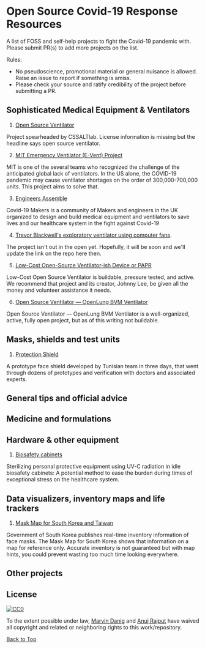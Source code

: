 # Open Source Covid-19 Response Resources

A list  of FOSS and self-help projects to fight the Covid-19 pandemic with. Please submit PR(s) to add more projects on the list. 

Rules: 

- No pseudoscience, promotional material or general nuisance is allowed. Raise an issue to report if something is amiss. 
- Please check your source and ratify credibility of the project before submitting a PR. 


## Sophisticated Medical Equipment & Ventilators

1. [Open Source Ventilator](https://github.com/CSSALTlab/Open_Source_Ventilator)

Project spearheaded by CSSALTlab. License information is missing but the headline says open source ventilator. 


2. [MIT Emergency Ventilator (E-Vent) Project](https://e-vent.mit.edu/)

MIT is one of the several teams who recognized the challenge of the anticipated global lack of ventilators. In the US alone, the COVID-19 pandemic may cause ventilator shortages on the order of 300,000-700,000 units. This project aims to solve that.

3. [Engineers Assemble](https://engineersassemble.tribe.so)

Covid-19 Makers is a community of Makers and engineers in the UK organized to design and build medical equipment and ventilators to save lives and our healthcare system in the fight against Covid-19

4. [Trevor Blackwell's exploratory ventilator using computer fans](https://twitter.com/tlbtlbtlb/status/1242615050990280704).

The project isn't out in the open yet. Hopefully, it will be soon and we'll update the link on the repo here then.

5. [Low-Cost Open-Source Ventilator-ish Device or PAPR](https://github.com/jcl5m1/ventilator)

Low-Cost Open Source Ventilator is buildable, pressure tested, and active. We recommend that project and its creator, Johnny Lee, be given all the money and volunteer assistance it needs.

6. [Open Source Ventilator — OpenLung BVM Ventilator](https://gitlab.com/TrevorSmale/OSV-OpenLung)

Open Source Ventilator — OpenLung BVM Ventilator is a well-organized, active, fully open project, but as of this writing not buildable.

## Masks, shields and test units

1. [Protection Shield](https://github.com/FAB619/Protection-Mask--COVID-19)

A prototype face shield developed by Tunisian team in three days, that went through dozens of prototypes and verification with doctors and associated experts.




## General tips and official advice




## Medicine and formulations



## Hardware & other equipment

1. [Biosafety cabinets](https://github.com/TheoryDivision/covid19_biosafety_cabinet)

Sterilizing personal protective equipment using UV-C radiation in idle biosafety cabinets: A potential method to ease the burden during times of exceptional stress on the healthcare system.


## Data visualizers, inventory maps and life trackers

1. [Mask Map for South Korea and Taiwan](https://github.com/kiang/covid19-kr-masks)

Government of South Korea publishes real-time inventory information of face masks. The Mask Map for South Korea shows that information on a map for reference only. Accurate inventory is not guaranteed but with map hints, you could prevent wasting too much time looking everywhere.



## Other projects




## License

[![CC0](https://i.creativecommons.org/p/zero/1.0/88x31.png)](http://creativecommons.org/publicdomain/zero/1.0/)

To the extent possible under law, [Marvin Danig](http://bubblin.io/) and [Anuj Rajput](https://bubblin.io/anuj-anuj-rajput) have waived all copyright and related or neighboring rights to this work/repository.

[Back to Top](#open-source-covid-response-resources)